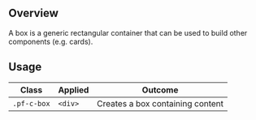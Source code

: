 ## Overview

A box is a generic rectangular container that can be used to build other components (e.g. cards).

## Usage

| Class | Applied | Outcome |
| -- | -- | -- |
| `.pf-c-box` | `<div>` | Creates a box containing content |
